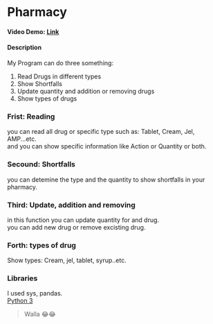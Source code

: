 # Pharmacy
#### Video Demo: [Link](https://youtu.be/RH6V2-xF-vs)
#### Description

My Program can do three something:
1. Read Drugs in different types
2. Show Shortfalls
3. Update quantity and addition or removing drugs
4. Show types of drugs

### Frist: Reading
you can read all drug or specific type such as:
Tablet, Cream, Jel, AMP...etc.\
and you can show specific information like Action or Quantity or both.

### Secound: Shortfalls 
you can detemine the type and the quantity to show shortfalls in your pharmacy.

### Third: Update, addition and removing
in this function you can update quantity for and drug.\
you can add new drug or remove excisting drug.

### Forth: types of drug
Show types: Cream, jel, tablet, syrup..etc.

### Libraries
I used sys, pandas.\
[Python 3](https://docs.python.org/3/library/stdtypes.html#string-methods)

> Walla 😂😂
